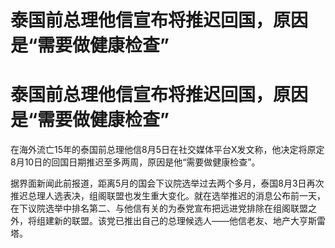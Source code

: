 # 泰国前总理他信宣布将推迟回国，原因是“需要做健康检查”

# 泰国前总理他信宣布将推迟回国，原因是“需要做健康检查”

在海外流亡15年的泰国前总理他信8月5日在社交媒体平台X发文称，他决定将原定8月10日的回国日期推迟至多两周，原因是他“需要做健康检查”。

据界面新闻此前报道，距离5月的国会下议院选举过去两个多月，泰国8月3日再次推迟总理人选表决，组阁联盟也发生重大变化。就在选举推迟的消息公布前一天，在下议院选举中排名第二、与他信有关的为泰党宣布把远进党排除在组阁联盟之外，将组建新的联盟。该党已推出自己的总理候选人——他信老友、地产大亨斯雷塔。

